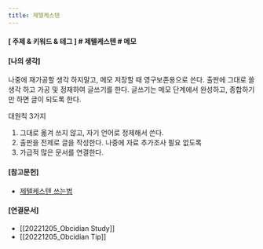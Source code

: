 ```yaml
---
title: 제텔케스텐
---
```

#### \[ 주제  & 키워드 & 테그 ] # 제텔케스텐 # 메모
#### \[나의 생각]
나중에 재가공할 생각 하지말고, 메모 저장할 때 영구보존용으로 쓴다.
출판에 그대로 쓸 생각 하고 가공 및 정재하여 글쓰기를 한다.
글쓰기는 메모 단계에서 완성하고, 종합하기만 하면 글이 되도록 한다.

대원칙 3가지
1.  그대로 옮겨 쓰지 않고, 자기 언어로 정제해서 쓴다.
2.  출판을  전제로 글을 작성한다. 나중에 자료 추가조사 필요 없도록
3.  가급적 많은  문서를 연결한다.

#### \[참고문헌]
- [제텔케스텐 쓰는법](https://youtu.be/dXzfLOCEDaw)

#### \[연결문서]
- [[20221205_Obcidian Study]]
- [[20221205_Obcidian Tip]]